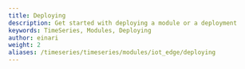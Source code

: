```yaml
---
title: Deploying
description: Get started with deploying a module or a deployment
keywords: TimeSeries, Modules, Deploying
author: einari
weight: 2
aliases: /timeseries/timeseries/modules/iot_edge/deploying
---
```

